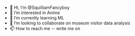 - 👋 Hi, I’m @SquilliamFancyboy
- 👀 I’m interested in Anime
- 🌱 I’m currently learning ML
- 💞️ I’m looking to collaborate on museum visitor data analysis
- 📫 How to reach me -- write me on 

<!---
SquilliamFancyboy/SquilliamFancyboy is a ✨ special ✨ repository because its `README.md` (this file) appears on your GitHub profile.
You can click the Preview link to take a look at your changes.
--->
